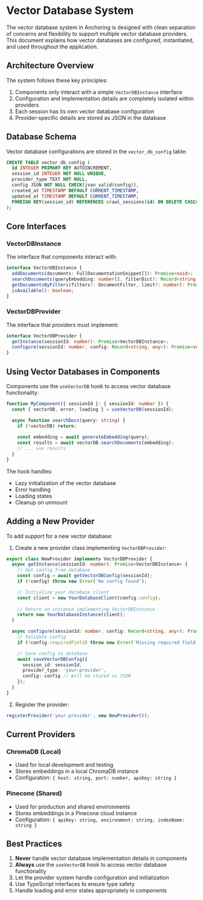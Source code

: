 # Vector Database System

The vector database system in Anchoring is designed with clean separation of concerns and flexibility to support multiple vector database providers. This document explains how vector databases are configured, instantiated, and used throughout the application.

## Architecture Overview

The system follows these key principles:
1. Components only interact with a simple `VectorDBInstance` interface
2. Configuration and implementation details are completely isolated within providers
3. Each session has its own vector database configuration
4. Provider-specific details are stored as JSON in the database

## Database Schema

Vector database configurations are stored in the `vector_db_config` table:

```sql
CREATE TABLE vector_db_config (
  id INTEGER PRIMARY KEY AUTOINCREMENT,
  session_id INTEGER NOT NULL UNIQUE,
  provider_type TEXT NOT NULL,
  config JSON NOT NULL CHECK(json_valid(config)),
  created_at TIMESTAMP DEFAULT CURRENT_TIMESTAMP,
  updated_at TIMESTAMP DEFAULT CURRENT_TIMESTAMP,
  FOREIGN KEY(session_id) REFERENCES crawl_sessions(id) ON DELETE CASCADE
);
```

## Core Interfaces

### VectorDBInstance

The interface that components interact with:

```typescript
interface VectorDBInstance {
  addDocuments(documents: FullDocumentationSnippet[]): Promise<void>;
  searchDocuments(queryEmbedding: number[], filterDict?: Record<string, any>, limit?: number): Promise<FullDocumentationSnippet[]>;
  getDocumentsByFilters(filters?: DocumentFilter, limit?: number): Promise<FullDocumentationSnippet[]>;
  isAvailable(): boolean;
}
```

### VectorDBProvider

The interface that providers must implement:

```typescript
interface VectorDBProvider {
  getInstance(sessionId: number): Promise<VectorDBInstance>;
  configure(sessionId: number, config: Record<string, any>): Promise<void>;
}
```

## Using Vector Databases in Components

Components use the `useVectorDB` hook to access vector database functionality:

```typescript
function MyComponent({ sessionId }: { sessionId: number }) {
  const { vectorDB, error, loading } = useVectorDB(sessionId);

  async function searchDocs(query: string) {
    if (!vectorDB) return;
    
    const embedding = await generateEmbedding(query);
    const results = await vectorDB.searchDocuments(embedding);
    // ... use results
  }
}
```

The hook handles:
- Lazy initialization of the vector database
- Error handling
- Loading states
- Cleanup on unmount

## Adding a New Provider

To add support for a new vector database:

1. Create a new provider class implementing `VectorDBProvider`:
```typescript
export class NewProvider implements VectorDBProvider {
  async getInstance(sessionId: number): Promise<VectorDBInstance> {
    // Get config from database
    const config = await getVectorDBConfig(sessionId);
    if (!config) throw new Error('No config found');

    // Initialize your database client
    const client = new YourDatabaseClient(config.config);
    
    // Return an instance implementing VectorDBInstance
    return new YourDatabaseInstance(client);
  }

  async configure(sessionId: number, config: Record<string, any>): Promise<void> {
    // Validate config
    if (!config.requiredField) throw new Error('Missing required field');

    // Save config to database
    await saveVectorDBConfig({
      session_id: sessionId,
      provider_type: 'your-provider',
      config: config // Will be stored as JSON
    });
  }
}
```

2. Register the provider:
```typescript
registerProvider('your-provider', new NewProvider());
```

## Current Providers

### ChromaDB (Local)
- Used for local development and testing
- Stores embeddings in a local ChromaDB instance
- Configuration: `{ host: string, port: number, apiKey: string }`

### Pinecone (Shared)
- Used for production and shared environments
- Stores embeddings in a Pinecone cloud instance
- Configuration: `{ apiKey: string, environment: string, indexName: string }`

## Best Practices

1. **Never** handle vector database implementation details in components
2. **Always** use the `useVectorDB` hook to access vector database functionality
3. Let the provider system handle configuration and initialization
4. Use TypeScript interfaces to ensure type safety
5. Handle loading and error states appropriately in components 